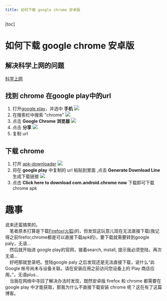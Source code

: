 ```yaml
---
title: 如何下载 google chrome 安卓版
---
```

[toc]

# 如何下载 google chrome 安卓版
## 解决科学上网的问题
[科学上网](https://github.com/zhang20204/tools/blob/main/%E7%A7%91%E5%AD%A6%E4%B8%8A%E7%BD%91/index.md)
## 找到 chrome 在google play中的url
1. 打开[google play](https://play.google.com/store/games)，并选中 **手机**
    ![](./google-play/google-play-url.png)
2. 在搜索栏中搜索 "chrome"
    ![](./google-play/search-chrome.png)
3. 点击 **Google Chrome 浏览器**
    ![](./google-play/click-chrome.png)
4. 点击 **分享**
    ![](./google-play/get-chrome-url.png)
5. 复制 url
##  下载 chrome
1. 打开 [apk-downloader](https://apps.evozi.com/apk-downloader/)
    ![](./apk-downloader/apk-downloader-ui.png)
2. 将在 **google play** 中复制的 url  粘贴到里面 ,点击 **Generate Download Line** 生成下载链接
    ![](./apk-downloader/download-chrome.png)
3. 点击 **Click here to download com.android.chrome now** 下载即可下载chrome apk

# 趣事
说来还蛮搞笑的。  
&emsp;笔者原本打算是下载[Firefox(火狐)](https://www.mozilla.org/zh-CN/firefox/browsers/mobile/android/)的，但发现这玩意儿现在无法直接下载(我记得之前firefor,chrome都是可以直接下载apk的)，要下载就需要转到google paly，无语...  
&emsp;然后就开始进 google play的官网，接着search, install, 提示我必须登陆，再次无语...  
&emsp;好吧那就登录吧。登陆google paly 之后发现还是无法直接下载，说什么“此 Google 帐号尚未与设备关联。请在安装应用之前访问您设备上的 Play 商店应用。”，无语plus...  
&emsp;当我在网络中寻回了解决办法时发现，既然安卓版 firefox 和 chrome 都需要在 google play 中才能获取，那我为什么不直接下载安装 chrome 呢？这在有了这篇博客。
